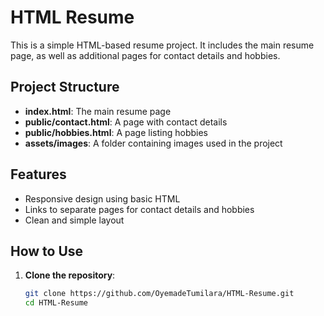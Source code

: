# HTML Resume

This is a simple HTML-based resume project. It includes the main resume page, as well as additional pages for contact details and hobbies.

## Project Structure

- **index.html**: The main resume page
- **public/contact.html**: A page with contact details
- **public/hobbies.html**: A page listing hobbies
- **assets/images**: A folder containing images used in the project

## Features

- Responsive design using basic HTML
- Links to separate pages for contact details and hobbies
- Clean and simple layout

## How to Use

1. **Clone the repository**:
   ```bash
   git clone https://github.com/OyemadeTumilara/HTML-Resume.git
   cd HTML-Resume
